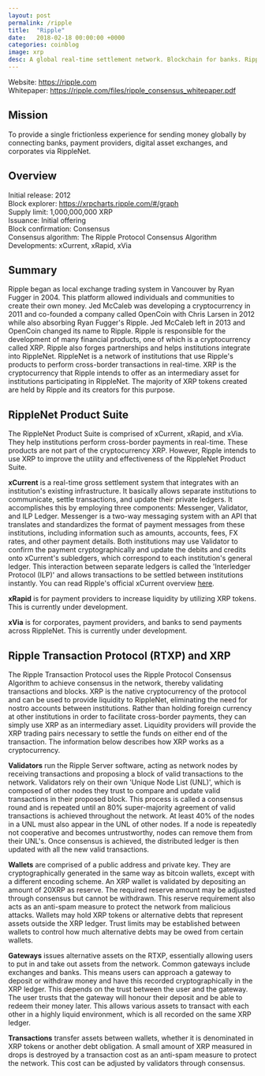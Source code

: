 ```yaml
---
layout: post
permalink: /ripple
title:  "Ripple"
date:   2018-02-18 00:00:00 +0000
categories: coinblog
image: xrp
desc: A global real-time settlement network. Blockchain for banks. Ripple (XRP).
---
```

Website: <a href="https://ripple.com">https://ripple.com</a><br>
Whitepaper: <a href="https://ripple.com/files/ripple_consensus_whitepaper.pdf">https://ripple.com/files/ripple_consensus_whitepaper.pdf</a>

<h2>Mission</h2>
To provide a single frictionless experience for sending money globally by connecting banks, payment providers, digital asset exchanges, and corporates via RippleNet.

<h2>Overview</h2>
Initial release: 2012<br>
Block explorer: <a href="https://xrpcharts.ripple.com/#/graph">https://xrpcharts.ripple.com/#/graph</a><br>
Supply limit: 1,000,000,000 XRP<br>
Issuance: Initial offering<br>
Block confirmation: Consensus<br>
Consensus algorithm: The Ripple Protocol Consensus Algorithm<br>
Developments: xCurrent, xRapid, xVia

<h2>Summary</h2>
Ripple began as local exchange trading system in Vancouver by Ryan Fugger in 2004. This platform allowed individuals and communities to create their own money. Jed McCaleb was developing a cryptocurrency in 2011 and co-founded a company called OpenCoin with Chris Larsen in 2012 while also absorbing Ryan Fugger's Ripple. Jed McCaleb left in 2013 and OpenCoin changed its name to Ripple. Ripple is responsible for the development of many financial products, one of which is a cryptocurrency called XRP. Ripple also forges partnerships and helps institutions integrate into RippleNet. RippleNet is a network of institutions that use Ripple's products to perform cross-border transactions in real-time. XRP is the cryptocurrency that Ripple intends to offer as an intermediary asset for institutions participating in RippleNet. The majority of XRP tokens created are held by Ripple and its creators for this purpose.

<h2>RippleNet Product Suite</h2>

The RippleNet Product Suite is comprised of xCurrent, xRapid, and xVia. They help institutions perform cross-border payments in real-time. These products are not part of the cryptocurrency XRP. However, Ripple intends to use XRP to improve the utility and effectiveness of the RippleNet Product Suite.

<b>xCurrent</b> is a real-time gross settlement system that integrates with an institution's existing infrastructure. It basically allows separate institutions to communicate, settle transactions, and update their private ledgers. It accomplishes this by employing three components: Messenger, Validator, and ILP Ledger. Messenger is a two-way messaging system with an API that translates and standardizes the format of payment messages from these institutions, including information such as amounts, accounts, fees, FX rates, and other payment details. Both institutions may use Validator to confirm the payment cryptographically and update the debits and credits onto xCurrent's subledgers, which correspond to each institution's general ledger. This interaction between separate ledgers is called the 'Interledger Protocol (ILP)' and allows transactions to be settled between institutions instantly. You can read Ripple's official xCurrent overview <a href="https://ripple.com/files/ripple_product_overview.pdf">here<a/>.

<b>xRapid</b> is for payment providers to increase liquidity by utilizing XRP tokens. This is currently under development.

<b>xVia</b> is for corporates, payment providers, and banks to send payments across RippleNet. This is currently under development.

<h2>Ripple Transaction Protocol (RTXP) and XRP</h2>

The Ripple Transaction Protocol uses the Ripple Protocol Consensus Algorithm to achieve consensus in the network, thereby validating transactions and blocks. XRP is the native cryptocurrency of the protocol and can be used to provide liquidity to RippleNet, eliminating the need for nostro accounts between institutions. Rather than holding foreign currency at other institutions in order to facilitate cross-border payments, they can simply use XRP as an intermediary asset. Liquidity providers will provide the XRP trading pairs necessary to settle the funds on either end of the transaction. The information below describes how XRP works as a cryptocurrency.

<b>Validators</b> run the Ripple Server software, acting as network nodes by receiving transactions and proposing a block of valid transactions to the network. Validators rely on their own 'Unique Node List (UNL)', which is composed of other nodes they trust to compare and update valid transactions in their proposed block. This process is called a consensus round and is repeated until an 80% super-majority agreement of valid transactions is achieved throughout the network. At least 40% of the nodes in a UNL must also appear in the UNL of other nodes. If a node is repeatedly not cooperative and becomes untrustworthy, nodes can remove them from their UNL's. Once consensus is achieved, the distributed ledger is then updated with all the new valid transactions.

<b>Wallets</b> are comprised of a public address and private key. They are cryptographically generated in the same way as bitcoin wallets, except with a different encoding scheme. An XRP wallet is validated by depositing an amount of 20XRP as reserve. The required reserve amount may be adjusted through consensus but cannot be withdrawn. This reserve requirement also acts as an anti-spam measure to protect the network from malicious attacks. Wallets may hold XRP tokens or alternative debts that represent assets outside the XRP ledger. Trust limits may be established between wallets to control how much alternative debts may be owed from certain wallets.

<b>Gateways</b> issues alternative assets on the RTXP, essentially allowing users to put in and take out assets from the network. Common gateways include exchanges and banks. This means users can approach a gateway to deposit or withdraw money and have this recorded cryptographically in the XRP ledger. This depends on the trust between the user and the gateway. The user trusts that the gateway will honour their deposit and be able to redeem their money later. This allows various assets to transact with each other in a highly liquid environment, which is all recorded on the same XRP ledger.

<b>Transactions</b> transfer assets between wallets, whether it is denominated in XRP tokens or another debt obligation. A small amount of XRP measured in drops is destroyed by a transaction cost as an anti-spam measure to protect the network. This cost can be adjusted by validators through consensus.

